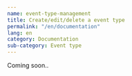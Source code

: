 ```yaml
---
name: event-type-management
title: Create/edit/delete a event type
permalink: "/en/documentation"
lang: en
category: Documentation
sub-category: Event type
---
```


Coming soon..